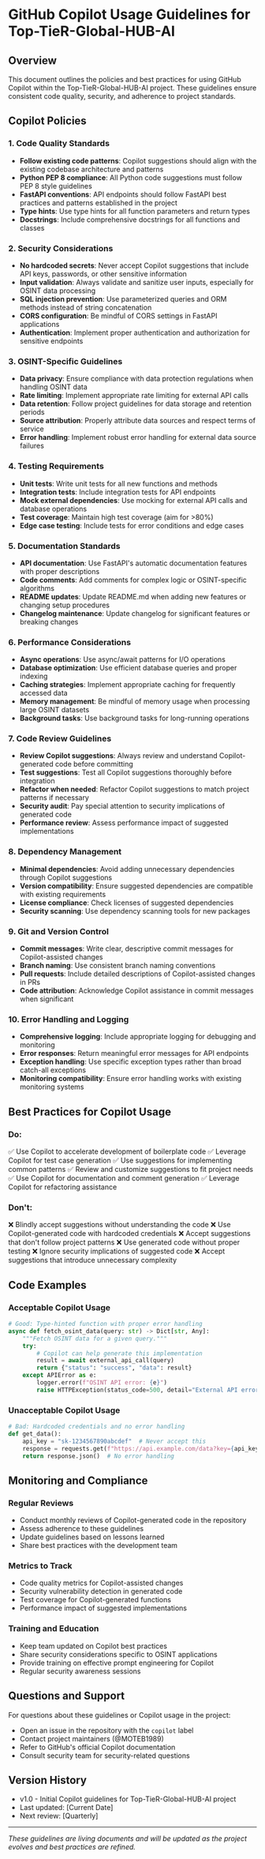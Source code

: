 # GitHub Copilot Usage Guidelines for Top-TieR-Global-HUB-AI

## Overview
This document outlines the policies and best practices for using GitHub Copilot within the Top-TieR-Global-HUB-AI project. These guidelines ensure consistent code quality, security, and adherence to project standards.

## Copilot Policies

### 1. Code Quality Standards
- **Follow existing code patterns**: Copilot suggestions should align with the existing codebase architecture and patterns
- **Python PEP 8 compliance**: All Python code suggestions must follow PEP 8 style guidelines
- **FastAPI conventions**: API endpoints should follow FastAPI best practices and patterns established in the project
- **Type hints**: Use type hints for all function parameters and return types
- **Docstrings**: Include comprehensive docstrings for all functions and classes

### 2. Security Considerations
- **No hardcoded secrets**: Never accept Copilot suggestions that include API keys, passwords, or other sensitive information
- **Input validation**: Always validate and sanitize user inputs, especially for OSINT data processing
- **SQL injection prevention**: Use parameterized queries and ORM methods instead of string concatenation
- **CORS configuration**: Be mindful of CORS settings in FastAPI applications
- **Authentication**: Implement proper authentication and authorization for sensitive endpoints

### 3. OSINT-Specific Guidelines
- **Data privacy**: Ensure compliance with data protection regulations when handling OSINT data
- **Rate limiting**: Implement appropriate rate limiting for external API calls
- **Data retention**: Follow project guidelines for data storage and retention periods
- **Source attribution**: Properly attribute data sources and respect terms of service
- **Error handling**: Implement robust error handling for external data source failures

### 4. Testing Requirements
- **Unit tests**: Write unit tests for all new functions and methods
- **Integration tests**: Include integration tests for API endpoints
- **Mock external dependencies**: Use mocking for external API calls and database operations
- **Test coverage**: Maintain high test coverage (aim for >80%)
- **Edge case testing**: Include tests for error conditions and edge cases

### 5. Documentation Standards
- **API documentation**: Use FastAPI's automatic documentation features with proper descriptions
- **Code comments**: Add comments for complex logic or OSINT-specific algorithms
- **README updates**: Update README.md when adding new features or changing setup procedures
- **Changelog maintenance**: Update changelog for significant features or breaking changes

### 6. Performance Considerations
- **Async operations**: Use async/await patterns for I/O operations
- **Database optimization**: Use efficient database queries and proper indexing
- **Caching strategies**: Implement appropriate caching for frequently accessed data
- **Memory management**: Be mindful of memory usage when processing large OSINT datasets
- **Background tasks**: Use background tasks for long-running operations

### 7. Code Review Guidelines
- **Review Copilot suggestions**: Always review and understand Copilot-generated code before committing
- **Test suggestions**: Test all Copilot suggestions thoroughly before integration
- **Refactor when needed**: Refactor Copilot suggestions to match project patterns if necessary
- **Security audit**: Pay special attention to security implications of generated code
- **Performance review**: Assess performance impact of suggested implementations

### 8. Dependency Management
- **Minimal dependencies**: Avoid adding unnecessary dependencies through Copilot suggestions
- **Version compatibility**: Ensure suggested dependencies are compatible with existing requirements
- **License compliance**: Check licenses of suggested dependencies
- **Security scanning**: Use dependency scanning tools for new packages

### 9. Git and Version Control
- **Commit messages**: Write clear, descriptive commit messages for Copilot-assisted changes
- **Branch naming**: Use consistent branch naming conventions
- **Pull requests**: Include detailed descriptions of Copilot-assisted changes in PRs
- **Code attribution**: Acknowledge Copilot assistance in commit messages when significant

### 10. Error Handling and Logging
- **Comprehensive logging**: Include appropriate logging for debugging and monitoring
- **Error responses**: Return meaningful error messages for API endpoints
- **Exception handling**: Use specific exception types rather than broad catch-all exceptions
- **Monitoring compatibility**: Ensure error handling works with existing monitoring systems

## Best Practices for Copilot Usage

### Do:
✅ Use Copilot to accelerate development of boilerplate code
✅ Leverage Copilot for test case generation
✅ Use suggestions for implementing common patterns
✅ Review and customize suggestions to fit project needs
✅ Use Copilot for documentation and comment generation
✅ Leverage Copilot for refactoring assistance

### Don't:
❌ Blindly accept suggestions without understanding the code
❌ Use Copilot-generated code with hardcoded credentials
❌ Accept suggestions that don't follow project patterns
❌ Use generated code without proper testing
❌ Ignore security implications of suggested code
❌ Accept suggestions that introduce unnecessary complexity

## Code Examples

### Acceptable Copilot Usage
```python
# Good: Type-hinted function with proper error handling
async def fetch_osint_data(query: str) -> Dict[str, Any]:
    """Fetch OSINT data for a given query."""
    try:
        # Copilot can help generate this implementation
        result = await external_api_call(query)
        return {"status": "success", "data": result}
    except APIError as e:
        logger.error(f"OSINT API error: {e}")
        raise HTTPException(status_code=500, detail="External API error")
```

### Unacceptable Copilot Usage
```python
# Bad: Hardcoded credentials and no error handling
def get_data():
    api_key = "sk-1234567890abcdef"  # Never accept this
    response = requests.get(f"https://api.example.com/data?key={api_key}")
    return response.json()  # No error handling
```

## Monitoring and Compliance

### Regular Reviews
- Conduct monthly reviews of Copilot-generated code in the repository
- Assess adherence to these guidelines
- Update guidelines based on lessons learned
- Share best practices with the development team

### Metrics to Track
- Code quality metrics for Copilot-assisted changes
- Security vulnerability detection in generated code
- Test coverage for Copilot-generated functions
- Performance impact of suggested implementations

### Training and Education
- Keep team updated on Copilot best practices
- Share security considerations specific to OSINT applications
- Provide training on effective prompt engineering for Copilot
- Regular security awareness sessions

## Questions and Support

For questions about these guidelines or Copilot usage in the project:
- Open an issue in the repository with the `copilot` label
- Contact project maintainers (@MOTEB1989)
- Refer to GitHub's official Copilot documentation
- Consult security team for security-related questions

## Version History

- v1.0 - Initial Copilot guidelines for Top-TieR-Global-HUB-AI project
- Last updated: [Current Date]
- Next review: [Quarterly]

---

*These guidelines are living documents and will be updated as the project evolves and best practices are refined.*